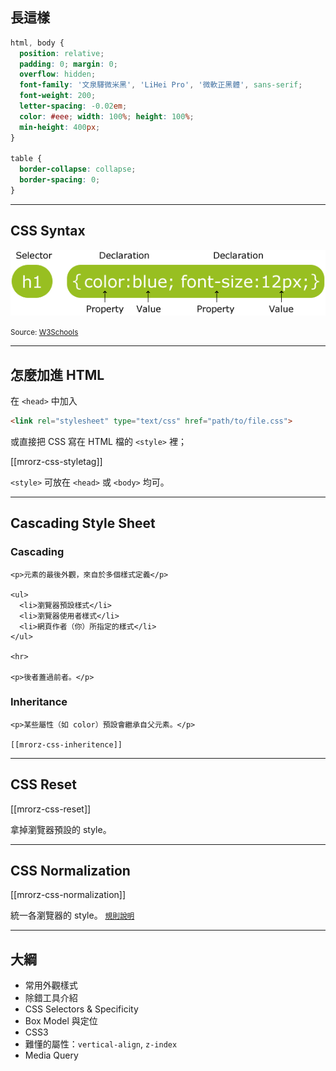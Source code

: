 長這樣
-----

```css
html, body {
  position: relative;
  padding: 0; margin: 0;
  overflow: hidden;
  font-family: '文泉驛微米黑', 'LiHei Pro', '微軟正黑體', sans-serif;
  font-weight: 200;
  letter-spacing: -0.02em;
  color: #eee; width: 100%; height: 100%;
  min-height: 400px;
}

table {
  border-collapse: collapse;
  border-spacing: 0;
}
```

---

CSS Syntax
----------

![CSS syntax](images/css/selector.gif?borderless)

<small>Source: [W3Schools](http://w3schools.com/css/css_syntax.asp)</small>

---

怎麼加進 HTML
-----------

在 `<head>` 中加入

```html
<link rel="stylesheet" type="text/css" href="path/to/file.css">
```

或直接把 CSS 寫在 HTML 檔的 `<style>` 裡；

[[mrorz-css-styletag]]

`<style>` 可放在 `<head>` 或 `<body>` 均可。

---

Cascading Style Sheet
---------------------
<!-- https://developer.mozilla.org/en/CSS/Getting_Started/Cascading_and_inheritance -->

<div class="row">
  <div class="span3">
    <h3>Cascading</h3>

    <p>元素的最後外觀，來自於多個樣式定義</p>

    <ul>
      <li>瀏覽器預設樣式</li>
      <li>瀏覽器使用者樣式</li>
      <li>網頁作者（你）所指定的樣式</li>
    </ul>

    <hr>

    <p>後者蓋過前者。</p>

  </div>
  <div class="span3">
    <h3>Inheritance</h3>

    <p>某些屬性（如 color）預設會繼承自父元素。</p>

    [[mrorz-css-inheritence]]
  </div>
</div>

---

CSS Reset
---------

[[mrorz-css-reset]]

拿掉瀏覽器預設的 style。

---

CSS Normalization
-----------------

[[mrorz-css-normalization]]

統一各瀏覽器的 style。 <small>[規則說明](https://github.com/necolas/normalize.css/wiki)</small>

---

大綱
----

* 常用外觀樣式
* 除錯工具介紹
* CSS Selectors & Specificity
* Box Model 與定位
* CSS3
* 難懂的屬性：`vertical-align`, `z-index`
* Media Query

